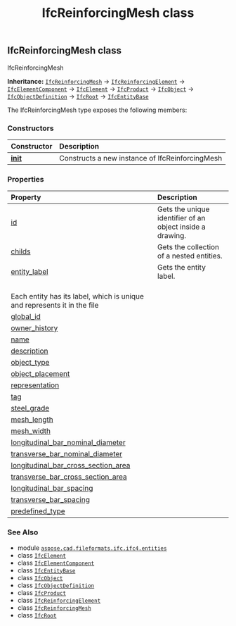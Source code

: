 ﻿---
title: IfcReinforcingMesh class
second_title: Aspose.CAD for Python via .NET API References
description: 
type: docs
weight: 5150
url: /python-net/aspose.cad.fileformats.ifc.ifc4.entities/ifcreinforcingmesh/
is_root: false
---

## IfcReinforcingMesh class

IfcReinforcingMesh



**Inheritance:** [`IfcReinforcingMesh`](/cad/python-net/aspose.cad.fileformats.ifc.ifc4.entities/ifcreinforcingmesh) → 
[`IfcReinforcingElement`](/cad/python-net/aspose.cad.fileformats.ifc.ifc4.entities/ifcreinforcingelement) → 
[`IfcElementComponent`](/cad/python-net/aspose.cad.fileformats.ifc.ifc4.entities/ifcelementcomponent) → 
[`IfcElement`](/cad/python-net/aspose.cad.fileformats.ifc.ifc4.entities/ifcelement) → 
[`IfcProduct`](/cad/python-net/aspose.cad.fileformats.ifc.ifc4.entities/ifcproduct) → 
[`IfcObject`](/cad/python-net/aspose.cad.fileformats.ifc.ifc4.entities/ifcobject) → 
[`IfcObjectDefinition`](/cad/python-net/aspose.cad.fileformats.ifc.ifc4.entities/ifcobjectdefinition) → 
[`IfcRoot`](/cad/python-net/aspose.cad.fileformats.ifc.ifc4.entities/ifcroot) → 
[`IfcEntityBase`](/cad/python-net/aspose.cad.fileformats.ifc/ifcentitybase)



The IfcReinforcingMesh type exposes the following members:

### Constructors
| Constructor | Description |
| :- | :- |
| [__init__](/cad/python-net/aspose.cad.fileformats.ifc.ifc4.entities/ifcreinforcingmesh/__init__/#) | Constructs a new instance of IfcReinforcingMesh |


### Properties
| Property | Description |
| :- | :- |
| [id](/cad/python-net/aspose.cad.fileformats.ifc.ifc4.entities/ifcreinforcingmesh/id) | Gets the unique identifier of an object inside a drawing. |
| [childs](/cad/python-net/aspose.cad.fileformats.ifc.ifc4.entities/ifcreinforcingmesh/childs) | Gets the collection of a nested entities. |
| [entity_label](/cad/python-net/aspose.cad.fileformats.ifc.ifc4.entities/ifcreinforcingmesh/entity_label) | Gets the entity label.<br/>Each entity has its label, which is unique and represents it in the file |
| [global_id](/cad/python-net/aspose.cad.fileformats.ifc.ifc4.entities/ifcreinforcingmesh/global_id) |  |
| [owner_history](/cad/python-net/aspose.cad.fileformats.ifc.ifc4.entities/ifcreinforcingmesh/owner_history) |  |
| [name](/cad/python-net/aspose.cad.fileformats.ifc.ifc4.entities/ifcreinforcingmesh/name) |  |
| [description](/cad/python-net/aspose.cad.fileformats.ifc.ifc4.entities/ifcreinforcingmesh/description) |  |
| [object_type](/cad/python-net/aspose.cad.fileformats.ifc.ifc4.entities/ifcreinforcingmesh/object_type) |  |
| [object_placement](/cad/python-net/aspose.cad.fileformats.ifc.ifc4.entities/ifcreinforcingmesh/object_placement) |  |
| [representation](/cad/python-net/aspose.cad.fileformats.ifc.ifc4.entities/ifcreinforcingmesh/representation) |  |
| [tag](/cad/python-net/aspose.cad.fileformats.ifc.ifc4.entities/ifcreinforcingmesh/tag) |  |
| [steel_grade](/cad/python-net/aspose.cad.fileformats.ifc.ifc4.entities/ifcreinforcingmesh/steel_grade) |  |
| [mesh_length](/cad/python-net/aspose.cad.fileformats.ifc.ifc4.entities/ifcreinforcingmesh/mesh_length) |  |
| [mesh_width](/cad/python-net/aspose.cad.fileformats.ifc.ifc4.entities/ifcreinforcingmesh/mesh_width) |  |
| [longitudinal_bar_nominal_diameter](/cad/python-net/aspose.cad.fileformats.ifc.ifc4.entities/ifcreinforcingmesh/longitudinal_bar_nominal_diameter) |  |
| [transverse_bar_nominal_diameter](/cad/python-net/aspose.cad.fileformats.ifc.ifc4.entities/ifcreinforcingmesh/transverse_bar_nominal_diameter) |  |
| [longitudinal_bar_cross_section_area](/cad/python-net/aspose.cad.fileformats.ifc.ifc4.entities/ifcreinforcingmesh/longitudinal_bar_cross_section_area) |  |
| [transverse_bar_cross_section_area](/cad/python-net/aspose.cad.fileformats.ifc.ifc4.entities/ifcreinforcingmesh/transverse_bar_cross_section_area) |  |
| [longitudinal_bar_spacing](/cad/python-net/aspose.cad.fileformats.ifc.ifc4.entities/ifcreinforcingmesh/longitudinal_bar_spacing) |  |
| [transverse_bar_spacing](/cad/python-net/aspose.cad.fileformats.ifc.ifc4.entities/ifcreinforcingmesh/transverse_bar_spacing) |  |
| [predefined_type](/cad/python-net/aspose.cad.fileformats.ifc.ifc4.entities/ifcreinforcingmesh/predefined_type) |  |



### See Also
* module [`aspose.cad.fileformats.ifc.ifc4.entities`](..)
* class [`IfcElement`](/cad/python-net/aspose.cad.fileformats.ifc.ifc4.entities/ifcelement)
* class [`IfcElementComponent`](/cad/python-net/aspose.cad.fileformats.ifc.ifc4.entities/ifcelementcomponent)
* class [`IfcEntityBase`](/cad/python-net/aspose.cad.fileformats.ifc/ifcentitybase)
* class [`IfcObject`](/cad/python-net/aspose.cad.fileformats.ifc.ifc4.entities/ifcobject)
* class [`IfcObjectDefinition`](/cad/python-net/aspose.cad.fileformats.ifc.ifc4.entities/ifcobjectdefinition)
* class [`IfcProduct`](/cad/python-net/aspose.cad.fileformats.ifc.ifc4.entities/ifcproduct)
* class [`IfcReinforcingElement`](/cad/python-net/aspose.cad.fileformats.ifc.ifc4.entities/ifcreinforcingelement)
* class [`IfcReinforcingMesh`](/cad/python-net/aspose.cad.fileformats.ifc.ifc4.entities/ifcreinforcingmesh)
* class [`IfcRoot`](/cad/python-net/aspose.cad.fileformats.ifc.ifc4.entities/ifcroot)
